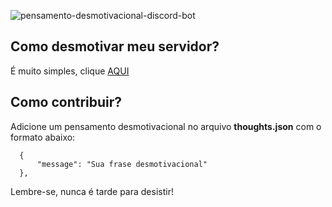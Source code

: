 ![pensamento-desmotivacional-discord-bot](https://socialify.git.ci/rhuangabrielsantos/pensamento-desmotivacional-discord-bot/image?description=1&descriptionEditable=Um%20bot%20para%20desmotivar%20seu%20servidor!&font=Inter&forks=1&issues=1&language=1&owner=1&pattern=Plus&pulls=1&stargazers=1&theme=Light)

## Como desmotivar meu servidor?

É muito simples, clique [AQUI](https://discord.com/oauth2/authorize?client_id=781495002106167326&permissions=202816&scope=bot)

## Como contribuir?

Adicione um pensamento desmotivacional no arquivo **thoughts.json** com o formato abaixo:

```
  {
      "message": "Sua frase desmotivacional"
  },
```

Lembre-se, nunca é tarde para desistir!
